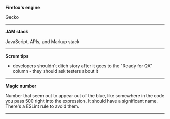 **Firefox's engine**

Gecko

---

**JAM stack**

JavaScript, APIs, and Markup stack

---

**Scrum tips**

- developers shouldn't ditch story after it goes to the "Ready for QA" column - they should ask testers about it

---

**Magic number**

Number that seem out to appear out of the blue, like somewhere in the code you pass 500 right into the expression. It should have a significant name. There's a ESLint rule to avoid them.

---
